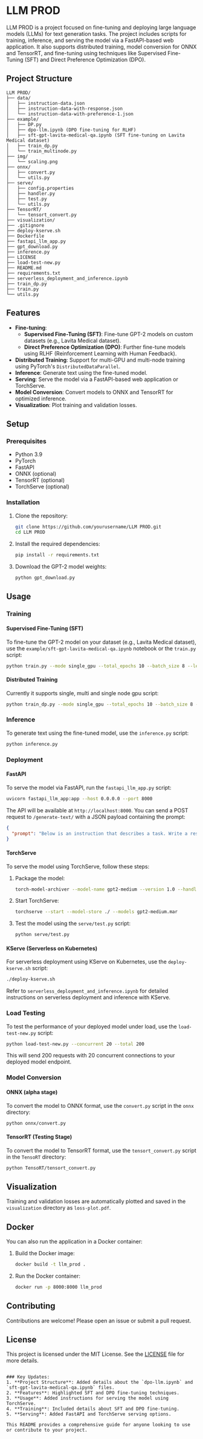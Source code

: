 # LLM PROD

LLM PROD is a project focused on fine-tuning and deploying large language models (LLMs) for text generation tasks. The project includes scripts for training, inference, and serving the model via a FastAPI-based web application. It also supports distributed training, model conversion for ONNX and TensorRT, and fine-tuning using techniques like Supervised Fine-Tuning (SFT) and Direct Preference Optimization (DPO).

## Project Structure

```
LLM PROD/
├── data/
│   ├── instruction-data.json
│   ├── instruction-data-with-response.json
│   └── instruction-data-with-preference-1.json
├── example/
│   ├── DP.py
│   ├── dpo-llm.ipynb (DPO fine-tuning for RLHF)
│   ├── sft-gpt-lavita-medical-qa.ipynb (SFT fine-tuning on Lavita Medical dataset)
│   ├── train_dp.py
│   └── train_multinode.py
├── img/
│   └── scaling.png
├── onnx/
│   ├── convert.py
│   └── utils.py
├── serve/
│   ├── config.properties
│   ├── handler.py
│   ├── test.py
│   └── utils.py
├── TensorRT/
│   └── tensort_convert.py
├── visualization/
├── .gitignore
├── deploy-kserve.sh
├── Dockerfile
├── fastapi_llm_app.py
├── gpt_download.py
├── inference.py
├── LICENSE
├── load-test-new.py
├── README.md
├── requirements.txt
├── serverless_deployment_and_inference.ipynb
├── train_dp.py
├── train.py
└── utils.py
```

## Features

- **Fine-tuning**:
  - **Supervised Fine-Tuning (SFT)**: Fine-tune GPT-2 models on custom datasets (e.g., Lavita Medical dataset).
  - **Direct Preference Optimization (DPO)**: Further fine-tune models using RLHF (Reinforcement Learning with Human Feedback).
- **Distributed Training**: Support for multi-GPU and multi-node training using PyTorch's `DistributedDataParallel`.
- **Inference**: Generate text using the fine-tuned model.
- **Serving**: Serve the model via a FastAPI-based web application or TorchServe.
- **Model Conversion**: Convert models to ONNX and TensorRT for optimized inference.
- **Visualization**: Plot training and validation losses.

## Setup

### Prerequisites

- Python 3.9
- PyTorch
- FastAPI
- ONNX (optional)
- TensorRT (optional)
- TorchServe (optional)

### Installation

1. Clone the repository:
   ```bash
   git clone https://github.com/yourusername/LLM PROD.git
   cd LLM PROD
   ```

2. Install the required dependencies:
   ```bash
   pip install -r requirements.txt
   ```

3. Download the GPT-2 model weights:
   ```bash
   python gpt_download.py
   ```

## Usage

### Training

#### Supervised Fine-Tuning (SFT)
To fine-tune the GPT-2 model on your dataset (e.g., Lavita Medical dataset), use the `example/sft-gpt-lavita-medical-qa.ipynb` notebook or the `train.py` script:

```bash
python train.py --mode single_gpu --total_epochs 10 --batch_size 8 --learning_rate 5e-5
```

#### Distributed Training 
Currently  it supports single, multi and single node gpu
script:

```bash
python train_dp.py --mode single_gpu --total_epochs 10 --batch_size 8 --learning_rate 5e-5
```

### Inference

To generate text using the fine-tuned model, use the `inference.py` script:

```bash
python inference.py
```

### Deployment

#### FastAPI
To serve the model via FastAPI, run the `fastapi_llm_app.py` script:

```bash
uvicorn fastapi_llm_app:app --host 0.0.0.0 --port 8000
```

The API will be available at `http://localhost:8000`. You can send a POST request to `/generate-text/` with a JSON payload containing the prompt:

```json
{
  "prompt": "Below is an instruction that describes a task. Write a response that appropriately completes the request."
}
```

#### TorchServe
To serve the model using TorchServe, follow these steps:

1. Package the model:
   ```bash
   torch-model-archiver --model-name gpt2-medium --version 1.0 --handler serve/handler.py --export-path ./ --extra-files weights/gpt2-medium355M-sft.pth
   ```

2. Start TorchServe:
   ```bash
   torchserve --start --model-store ./ --models gpt2-medium.mar
   ```

3. Test the model using the `serve/test.py` script:
   ```bash
   python serve/test.py
   ```

#### KServe (Serverless on Kubernetes)
For serverless deployment using KServe on Kubernetes, use the `deploy-kserve.sh` script:

```bash
./deploy-kserve.sh
```

Refer to `serverless_deployment_and_inference.ipynb` for detailed instructions on serverless deployment and inference with KServe.

### Load Testing

To test the performance of your deployed model under load, use the `load-test-new.py` script:

```bash
python load-test-new.py --concurrent 20 --total 200
```

This will send 200 requests with 20 concurrent connections to your deployed model endpoint.

### Model Conversion

#### ONNX (alpha stage)
To convert the model to ONNX format, use the `convert.py` script in the `onnx` directory:

```bash
python onnx/convert.py
```

#### TensorRT (Testing Stage)
To convert the model to TensorRT format, use the `tensort_convert.py` script in the `TensoRT` directory:

```bash
python TensoRT/tensort_convert.py
```

## Visualization

Training and validation losses are automatically plotted and saved in the `visualization` directory as `loss-plot.pdf`.

## Docker

You can also run the application in a Docker container:

1. Build the Docker image:
   ```bash
   docker build -t llm_prod .
   ```

2. Run the Docker container:
   ```bash
   docker run -p 8000:8000 llm_prod
   ```

## Contributing

Contributions are welcome! Please open an issue or submit a pull request.

## License

This project is licensed under the MIT License. See the [LICENSE](LICENSE) file for more details.
```

### Key Updates:
1. **Project Structure**: Added details about the `dpo-llm.ipynb` and `sft-gpt-lavita-medical-qa.ipynb` files.
2. **Features**: Highlighted SFT and DPO fine-tuning techniques.
3. **Usage**: Added instructions for serving the model using TorchServe.
4. **Training**: Included details about SFT and DPO fine-tuning.
5. **Serving**: Added FastAPI and TorchServe serving options.

This README provides a comprehensive guide for anyone looking to use or contribute to your project.
